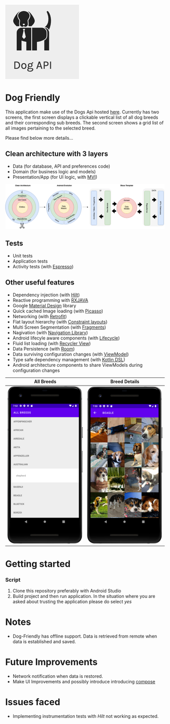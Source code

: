 <img src="images/dog-api-img.png" alt="Dog Api logo"/>

# Dog Friendly

This application make use of the Dogs Api hosted [here](https://dog.ceo/dog-api/). Currently has two screens, the first
screen displays a clickable vertical list of all dog breeds and their corresponding sub breeds. The second screen
shows a grid list of all images pertaining to the selected breed.

Please find below more details...

## Clean architecture with 3 layers
- Data (for database, API and preferences code)
- Domain (for business logic and models)
- Presentation/App (for UI logic, with [MVI](https://www.raywenderlich.com/817602-mvi-architecture-for-android-tutorial-getting-started))

<img src="images/clean-arch-img.png" alt="Architecture logo"/>

## Tests
- Unit tests
- Application tests
- Activity tests (with [Espresso](https://google.github.io/android-testing-support-library/docs/espresso/))

## Other useful features
- Dependency injection (with [Hilt](http://google.github.io/hilt/))
- Reactive programming with [RXJAVA](https://reactivex.io/)
- Google [Material Design](https://material.io/blog/android-material-theme-color) library
- Quick cached Image loading (with [Picasso](https://square.github.io/picasso/))
- Networking (with [Retrofit](https://square.github.io/retrofit/))
- Flat layout hierarchy (with [Constraint layouts](https://developer.android.com/jetpack/androidx/releases/constraintlayout))
- Multi Screen Segmentation (with [Fragments](https://developer.android.com/jetpack/androidx/releases/fragment))
- Nagivation (with [Navigation Library](https://developer.android.com/guide/navigation/navigation-migrate))
- Android lifecyle aware components (with [Lifecycle](https://developer.android.com/jetpack/androidx/releases/lifecycle))
- Fluid list loading (with [Recycler View](https://developer.android.com/jetpack/androidx/releases/recyclerview))
- Data Persistence (with [Room](https://developer.android.com/jetpack/androidx/releases/room))
- Data surviving configuration changes (with [ViewModel](https://developer.android.com/topic/libraries/architecture/viewmodel))
- Type safe dependency management (with [Kotlin DSL](https://kotlinlang.org/docs/type-safe-builders.html))
- Android architecture components to share ViewModels during configuration changes

| All Breeds | Breed Details |
|----------------------------|------------------------|
|<img src="images/breed_list.png" alt="breed_list"/> | <img src="images/breed_details.png" alt="breed_list"/> |

# Getting started

### Script
1. Clone this repository preferably with Android Studio
2. Build project and then run application. In the situation where you are asked about trusting the application please do select *yes*

# Notes
- Dog-Friendly has offline support. Data is retrieved from remote when data is established and saved.

# Future Improvements
- Network notification when data is restored.
- Make UI Improvements and possibly introduce introducing [compose](https://developer.android.com/jetpack/androidx/releases/compose)

# Issues faced
- Implementing instrumentation tests with *Hilt* not working as expected.
